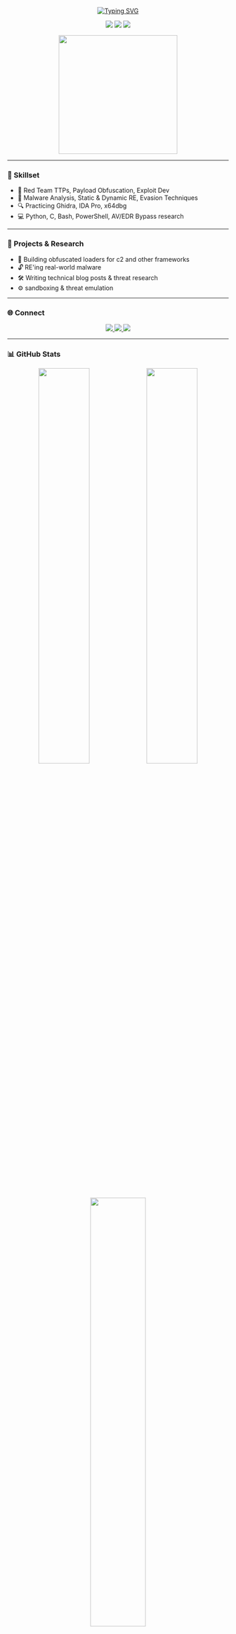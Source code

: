 <!-- README.md -->

<p align="center">
  <a href="https://readme-typing-svg.demolab.com/demo/">
    <img src="https://readme-typing-svg.demolab.com?font=Fira+Code&pause=1000&color=FB1348&background=FFFFFF00&center=true&vCenter=true&width=435&lines=Cybersecurity+Analyst;Red+Team+Ops+%2F+Exploit+Dev;Malware+Researcher+%26+Reverse+Engineer;Cybersec+Student+%2F+OSCP+in+progress" alt="Typing SVG" />
  </a>
</p>

<p align="center">
  <img src="https://img.shields.io/badge/Status-Active-red?style=flat-square&logo=ghost" />
  <img src="https://img.shields.io/badge/Role-Cybersecurity%20Analyst-blue?style=flat-square&logo=security" />
  <img src="https://img.shields.io/badge/Studying-OSCP-orange?style=flat-square&logo=hackthebox" />
</p>

<p align="center">
  <img src="https://media1.giphy.com/media/v1.Y2lkPTc5MGI3NjExN3o0dnkxbjhzNjlvMG9saWl0ajA3YW53b2Q5eWt0aWJ2Y2hvMW94MyZlcD12MV9pbnRlcm5hbF9naWZfYnlfaWQmY3Q9Zw/Ya63hjCGVaHjmXzWy0/giphy.gif" width="270" />
</p>

---

### 🧰 Skillset

- 🧠 Red Team TTPs, Payload Obfuscation, Exploit Dev  
- 🐛 Malware Analysis, Static & Dynamic RE, Evasion Techniques  
- 🔍 Practicing Ghidra, IDA Pro, x64dbg  
- 💻 Python, C, Bash, PowerShell, AV/EDR Bypass research  

---

### 🚧 Projects & Research

- 🧬 Building obfuscated loaders for c2 and other frameworks  
- 🔓 RE'ing real-world malware 
- 🛠️ Writing technical blog posts & threat research  
- ⚙️ sandboxing & threat emulation  

---

### 🌐 Connect

<p align="center">
  <a href="https://linkedin.com/in/your-linkedin" target="_blank">
    <img src="https://www.linkedin.com/in/lewis-desmond-a7b00b204/?utm_source=share&utm_campaign=share_via&utm_content=profile&utm_medium=ios_app" />
  </a>
  <a href="https://twitter.com/your-twitter" target="_blank">
    <img src="https://img.shields.io/badge/Twitter-1DA1F2?style=flat-square&logo=twitter&logoColor=white" />
  </a>
  <a href="https://yourblog.com" target="_blank">
    <img src="https://img.shields.io/badge/Blog-Research%20Posts-black?style=flat-square&logo=githubpages&logoColor=white" />
  </a>
</p>

---

### 📊 GitHub Stats

<p align="center">
  <img src="https://github-readme-stats.vercel.app/api?username=Yenn503&show_icons=true&theme=radical&hide_border=true&title_color=FB1348&icon_color=FB1348&text_color=ffffff&bg_color=0d1117" width="48%" />
  <img src="https://github-readme-streak-stats.herokuapp.com/?user=Yenn503&theme=radical&hide_border=true&ring=FB1348&fire=FB1348&currStreakLabel=FB1348" width="48%" />
</p>

<p align="center">
  <img src="https://github-readme-stats.vercel.app/api/top-langs/?username=Yenn503&layout=compact&theme=radical&hide_border=true&title_color=FB1348&text_color=ffffff&bg_color=0d1117" width="50%" />
</p>

---

<p align="center" style="font-style: italic; color: #888; font-size: 0.9em;">
  “<strong>Offense informs defense.</strong>” — Stay sharp. Stay ethical. 🛡️
</p>
